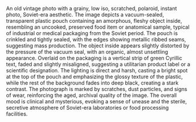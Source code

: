 An old vintage photo with a grainy, low iso, scratched, polaroid, instant photo, Soviet-era aesthetic. The image depicts a vacuum-sealed, transparent plastic pouch containing an amorphous, fleshy object inside, resembling an uncooked, preserved food item or anatomical sample, typical of industrial or medical packaging from the Soviet period. The pouch is crinkled and tightly sealed, with the edges showing metallic ribbed seams, suggesting mass production. The object inside appears slightly distorted by the pressure of the vacuum seal, with an organic, almost unsettling appearance. Overlaid on the packaging is a vertical strip of green Cyrillic text, faded and slightly misaligned, suggesting a utilitarian product label or a scientific designation. The lighting is direct and harsh, casting a bright spot at the top of the pouch and emphasizing the glossy texture of the plastic, while the rest of the background fades into deep black, creating a stark contrast. The photograph is marked by scratches, dust particles, and signs of wear, reinforcing the aged, archival quality of the image. The overall mood is clinical and mysterious, evoking a sense of unease and the sterile, secretive atmosphere of Soviet-era laboratories or food processing facilities.